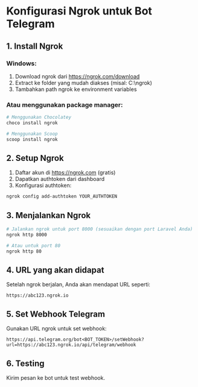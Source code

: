 # Konfigurasi Ngrok untuk Bot Telegram

## 1. Install Ngrok

### Windows:
1. Download ngrok dari https://ngrok.com/download
2. Extract ke folder yang mudah diakses (misal: C:\ngrok)
3. Tambahkan path ngrok ke environment variables

### Atau menggunakan package manager:
```bash
# Menggunakan Chocolatey
choco install ngrok

# Menggunakan Scoop
scoop install ngrok
```

## 2. Setup Ngrok

1. Daftar akun di https://ngrok.com (gratis)
2. Dapatkan authtoken dari dashboard
3. Konfigurasi authtoken:
```bash
ngrok config add-authtoken YOUR_AUTHTOKEN
```

## 3. Menjalankan Ngrok

```bash
# Jalankan ngrok untuk port 8000 (sesuaikan dengan port Laravel Anda)
ngrok http 8000

# Atau untuk port 80
ngrok http 80
```

## 4. URL yang akan didapat

Setelah ngrok berjalan, Anda akan mendapat URL seperti:
```
https://abc123.ngrok.io
```

## 5. Set Webhook Telegram

Gunakan URL ngrok untuk set webhook:
```
https://api.telegram.org/bot<BOT_TOKEN>/setWebhook?url=https://abc123.ngrok.io/api/telegram/webhook
```

## 6. Testing

Kirim pesan ke bot untuk test webhook.
